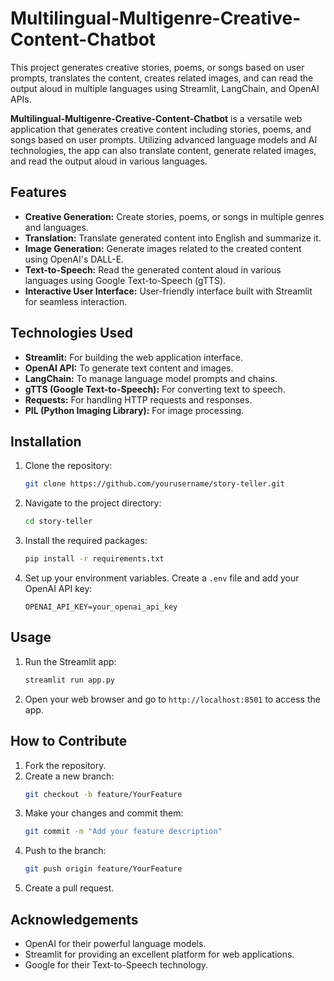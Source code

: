 # Multilingual-Multigenre-Creative-Content-Chatbot
This project generates creative stories, poems, or songs based on user prompts, translates the content, creates related images, and can read the output aloud in multiple languages using Streamlit, LangChain, and OpenAI APIs.

**Multilingual-Multigenre-Creative-Content-Chatbot** is a versatile web application that generates creative content including stories, poems, and songs based on user prompts. Utilizing advanced language models and AI technologies, the app can also translate content, generate related images, and read the output aloud in various languages.

## Features
- **Creative Generation:** Create stories, poems, or songs in multiple genres and languages.
- **Translation:** Translate generated content into English and summarize it.
- **Image Generation:** Generate images related to the created content using OpenAI's DALL-E.
- **Text-to-Speech:** Read the generated content aloud in various languages using Google Text-to-Speech (gTTS).
- **Interactive User Interface:** User-friendly interface built with Streamlit for seamless interaction.

## Technologies Used
- **Streamlit:** For building the web application interface.
- **OpenAI API:** To generate text content and images.
- **LangChain:** To manage language model prompts and chains.
- **gTTS (Google Text-to-Speech):** For converting text to speech.
- **Requests:** For handling HTTP requests and responses.
- **PIL (Python Imaging Library):** For image processing.

## Installation
1. Clone the repository:
   ```bash
   git clone https://github.com/yourusername/story-teller.git
   ```
2. Navigate to the project directory:
   ```bash
   cd story-teller
   ```
3. Install the required packages:
   ```bash
   pip install -r requirements.txt
   ```
4. Set up your environment variables. Create a `.env` file and add your OpenAI API key:
   ```
   OPENAI_API_KEY=your_openai_api_key
   ```

## Usage
1. Run the Streamlit app:
   ```bash
   streamlit run app.py
   ```
2. Open your web browser and go to `http://localhost:8501` to access the app.

## How to Contribute
1. Fork the repository.
2. Create a new branch:
   ```bash
   git checkout -b feature/YourFeature
   ```
3. Make your changes and commit them:
   ```bash
   git commit -m "Add your feature description"
   ```
4. Push to the branch:
   ```bash
   git push origin feature/YourFeature
   ```
5. Create a pull request.


## Acknowledgements
- OpenAI for their powerful language models.
- Streamlit for providing an excellent platform for web applications.
- Google for their Text-to-Speech technology.
